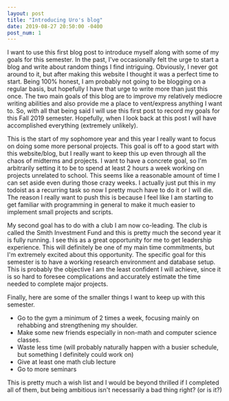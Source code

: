 ```yaml
---
layout: post
title: "Introducing Uro's blog"
date: 2019-08-27 20:50:00 -0400
post_num: 1
---
```


I want to use this first blog post to introduce myself along with some of my goals for this semester. In the past, I've occasionally felt the urge to start a blog and write about random things I find intriguing. Obviously, I never got around to it, but after making this website I thought it was a perfect time to start. Being 100% honest, I am probably not going to be blogging on a regular basis, but hopefully I have that urge to write more than just this once. The two main goals of this blog are to improve my relatively mediocre writing abilities and also provide me a place to vent/express anything I want to. So, with all that being said I will use this first post to record my goals for this Fall 2019 semester. Hopefully, when I look back at this post I will have accomplished everything (extremely unlikely).

This is the start of my sophomore year and this year I really want to focus on doing some more personal projects. This goal is off to a good start with this website/blog, but I really want to keep this up even through all the chaos of midterms and projects. I want to have a concrete goal, so I'm arbitrarily setting it to be to spend at least 2 hours a week working on projects unrelated to school. This seems like a reasonable amount of time I can set aside even during those crazy weeks. I actually just put this in my todoist as a recurring task so now I pretty much have to do it or I will die. The reason I really want to push this is because I feel like I am starting to get familiar with programming in general to make it much easier to implement small projects and scripts.

My second goal has to do with a club I am now co-leading. The club is called the Smith Investment Fund and this is pretty much the second year it is fully running. I see this as a great opportunity for me to get leadership experience. This will definitely be one of my main time commitments, but I'm extremely excited about this opportunity. The specific goal for this semester is to have a working research environment and database setup. This is probably the objective I am the least confident I will achieve, since it is so hard to foresee complications and accurately estimate the time needed to complete major projects.

Finally, here are some of the smaller things I want to keep up with this semester.
* Go to the gym a minimum of 2 times a week, focusing mainly on rehabbing and strengthening my shoulder.
* Make some new friends especially in non-math and computer science classes.
* Waste less time (will probably naturally happen with a busier schedule, but something I definitely could work on)
* Give at least one math club lecture
* Go to more seminars

This is pretty much a wish list and I would be beyond thrilled if I completed all of them, but being ambitious isn't necessarily a bad thing right? (or is it?)